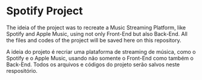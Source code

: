 # Spotify Project

The ideia of the project was to recreate a Music Streaming Platform, like Spotify and Apple Music, using not only Front-End but also Back-End.
All the files and codes of the project will be saved here on this repository.

A ideia do projeto é recriar uma plataforma de streaming de música, como o Spotify e o Apple Music, usando não somente o Front-End como também o Back-End.
Todos os arquivos e códigos do projeto serão salvos neste respositório.
